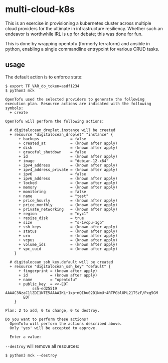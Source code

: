 # multi-cloud-k8s

This is an exercise in provisioning a kubernetes cluster across multiple cloud providers for the ultimate in infrastructure resiliency.  Whether such an endeavor is worthwhile IRL is up for debate; this was done for fun.

This is done by wrapping opentofu (formerly terraform) and ansible in python, enabling a single commandline entrypoint for various CRUD tasks.

## usage

The default action is to enforce state:

```
$ export TF_VAR_do_token=asdf1234
$ python3 mck

OpenTofu used the selected providers to generate the following execution plan. Resource actions are indicated with the following symbols:
  + create

OpenTofu will perform the following actions:

  # digitalocean_droplet.instance will be created
  + resource "digitalocean_droplet" "instance" {
      + backups              = false
      + created_at           = (known after apply)
      + disk                 = (known after apply)
      + graceful_shutdown    = false
      + id                   = (known after apply)
      + image                = "debian-12-x64"
      + ipv4_address         = (known after apply)
      + ipv4_address_private = (known after apply)
      + ipv6                 = false
      + ipv6_address         = (known after apply)
      + locked               = (known after apply)
      + memory               = (known after apply)
      + monitoring           = false
      + name                 = "test"
      + price_hourly         = (known after apply)
      + price_monthly        = (known after apply)
      + private_networking   = (known after apply)
      + region               = "nyc1"
      + resize_disk          = true
      + size                 = "s-1vcpu-1gb"
      + ssh_keys             = (known after apply)
      + status               = (known after apply)
      + urn                  = (known after apply)
      + vcpus                = (known after apply)
      + volume_ids           = (known after apply)
      + vpc_uuid             = (known after apply)
    }

  # digitalocean_ssh_key.default will be created
  + resource "digitalocean_ssh_key" "default" {
      + fingerprint = (known after apply)
      + id          = (known after apply)
      + name        = "opentofu"
      + public_key  = <<-EOT
            ssh-ed25519 AAAAC3NzaC1lZDI1NTE5AAAAIKL+1xp+nQIbu02D1NmU+4RTPGblUML21TSzF/Pxg5GM
        EOT
    }

Plan: 2 to add, 0 to change, 0 to destroy.

Do you want to perform these actions?
  OpenTofu will perform the actions described above.
  Only 'yes' will be accepted to approve.

  Enter a value:
```

`--destroy` will remove all resources:

```
$ python3 mck --destroy
```
